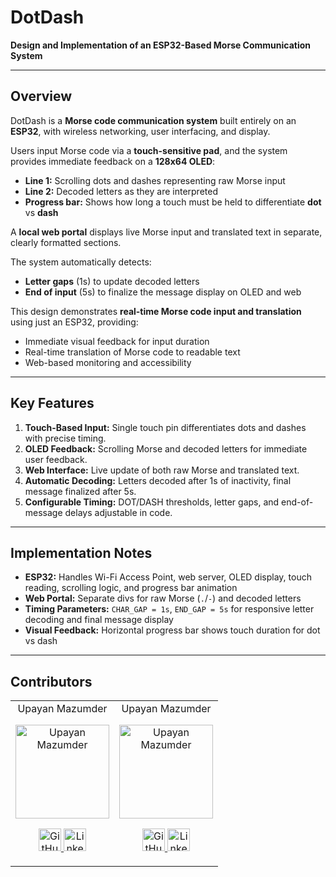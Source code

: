 # DotDash  

**Design and Implementation of an ESP32-Based Morse Communication System**  

---

## Overview  

DotDash is a **Morse code communication system** built entirely on an **ESP32**, with wireless networking, user interfacing, and display.  

Users input Morse code via a **touch-sensitive pad**, and the system provides immediate feedback on a **128x64 OLED**:  

- **Line 1:** Scrolling dots and dashes representing raw Morse input  
- **Line 2:** Decoded letters as they are interpreted  
- **Progress bar:** Shows how long a touch must be held to differentiate **dot** vs **dash**  

A **local web portal** displays live Morse input and translated text in separate, clearly formatted sections.  

The system automatically detects:  

- **Letter gaps** (1s) to update decoded letters  
- **End of input** (5s) to finalize the message display on OLED and web  

This design demonstrates **real-time Morse code input and translation** using just an ESP32, providing:  

- Immediate visual feedback for input duration  
- Real-time translation of Morse code to readable text  
- Web-based monitoring and accessibility  

---

## Key Features  

1. **Touch-Based Input:** Single touch pin differentiates dots and dashes with precise timing.  
2. **OLED Feedback:** Scrolling Morse and decoded letters for immediate user feedback.  
3. **Web Interface:** Live update of both raw Morse and translated text.  
4. **Automatic Decoding:** Letters decoded after 1s of inactivity, final message finalized after 5s.  
5. **Configurable Timing:** DOT/DASH thresholds, letter gaps, and end-of-message delays adjustable in code.  

---

## Implementation Notes  

- **ESP32:** Handles Wi-Fi Access Point, web server, OLED display, touch reading, scrolling logic, and progress bar animation  
- **Web Portal:** Separate divs for raw Morse (`.`/`-`) and decoded letters  
- **Timing Parameters:** `CHAR_GAP = 1s`, `END_GAP = 5s` for responsive letter decoding and final message display  
- **Visual Feedback:** Horizontal progress bar shows touch duration for dot vs dash  

---

## Contributors

<table>
	<tr align="center">
		<td>
		Upayan Mazumder
		<p align="center">
			<img src = "https://upayan.dev/upayan.webp" width="150" height="150" alt="Upayan Mazumder">
		</p>
			<p align="center">
				<a href = "https://github.com/upayanmazumder">
					<img src = "http://www.iconninja.com/files/241/825/211/round-collaboration-social-github-code-circle-network-icon.svg" width="36" height = "36" alt="GitHub"/>
				</a>
				<a href = "https://www.linkedin.com/in/upayanmazumder">
					<img src = "http://www.iconninja.com/files/863/607/751/network-linkedin-social-connection-circular-circle-media-icon.svg" width="36" height="36" alt="LinkedIn"/>
				</a>
			</p>
		</td>
		<td>
		Upayan Mazumder
		<p align="center">
			<img src = "https://upayan.dev/upayan.webp" width="150" height="150" alt="Upayan Mazumder">
		</p>
			<p align="center">
				<a href = "https://github.com/upayanmazumder">
					<img src = "http://www.iconninja.com/files/241/825/211/round-collaboration-social-github-code-circle-network-icon.svg" width="36" height = "36" alt="GitHub"/>
				</a>
				<a href = "https://www.linkedin.com/in/upayanmazumder">
					<img src = "http://www.iconninja.com/files/863/607/751/network-linkedin-social-connection-circular-circle-media-icon.svg" width="36" height="36" alt="LinkedIn"/>
				</a>
			</p>
		</td>
	</tr>
</table>
